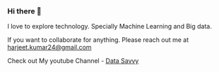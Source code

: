 ### Hi there 👋

I love to explore technology. Specially Machine Learning and Big data.

If you want to collaborate for anything. Please reach out me at harjeet.kumar24@gmail.com 

Check out My youtube Channel - [Data Savvy](https://www.youtube.com/datasavvy)

<!--
**harjeet88/harjeet88** is a ✨ _special_ ✨ repository because its `README.md` (this file) appears on your GitHub profile.

Here are some ideas to get you started:

- 🔭 I’m currently working on ...
- 🌱 I’m currently learning ...
- 👯 I’m looking to collaborate on ...
- 🤔 I’m looking for help with ...
- 💬 Ask me about ...
- 📫 How to reach me: ...
- 😄 Pronouns: ...
- ⚡ Fun fact: ...
-->

